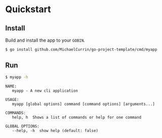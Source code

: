 # Quickstart


## Install

Build and install the app to your `GOBIN`.

```sh
$ go install github.com/MichaelCurrin/go-project-template/cmd/myapp
```


## Run

```sh
$ myapp -h
```

```
NAME:
   myapp - A new cli application

USAGE:
   myapp [global options] command [command options] [arguments...]

COMMANDS:
   help, h  Shows a list of commands or help for one command

GLOBAL OPTIONS:
   --help, -h  show help (default: false)
```
